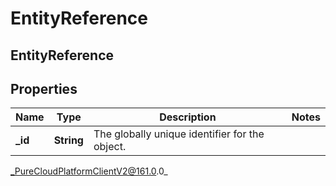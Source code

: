 # EntityReference

## EntityReference

## Properties

|Name | Type | Description | Notes|
|------------ | ------------- | ------------- | -------------|
| **_id** | **String** | The globally unique identifier for the object. | |



_PureCloudPlatformClientV2@161.0.0_
